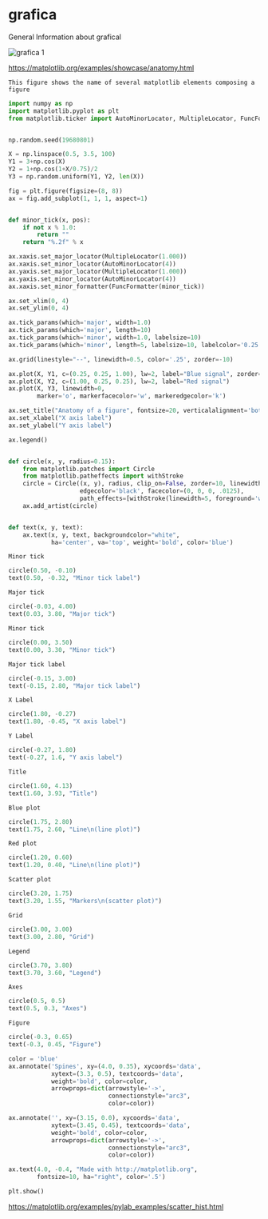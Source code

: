 # grafica
General Information about grafical 


![grafica 1](https://user-images.githubusercontent.com/17385297/51697148-e1561e00-1fe5-11e9-9440-1d97bdaa7de2.PNG)



https://matplotlib.org/examples/showcase/anatomy.html


```
This figure shows the name of several matplotlib elements composing a figure
```

```python
import numpy as np
import matplotlib.pyplot as plt
from matplotlib.ticker import AutoMinorLocator, MultipleLocator, FuncFormatter


np.random.seed(19680801)

X = np.linspace(0.5, 3.5, 100)
Y1 = 3+np.cos(X)
Y2 = 1+np.cos(1+X/0.75)/2
Y3 = np.random.uniform(Y1, Y2, len(X))

fig = plt.figure(figsize=(8, 8))
ax = fig.add_subplot(1, 1, 1, aspect=1)


def minor_tick(x, pos):
    if not x % 1.0:
        return ""
    return "%.2f" % x

ax.xaxis.set_major_locator(MultipleLocator(1.000))
ax.xaxis.set_minor_locator(AutoMinorLocator(4))
ax.yaxis.set_major_locator(MultipleLocator(1.000))
ax.yaxis.set_minor_locator(AutoMinorLocator(4))
ax.xaxis.set_minor_formatter(FuncFormatter(minor_tick))

ax.set_xlim(0, 4)
ax.set_ylim(0, 4)

ax.tick_params(which='major', width=1.0)
ax.tick_params(which='major', length=10)
ax.tick_params(which='minor', width=1.0, labelsize=10)
ax.tick_params(which='minor', length=5, labelsize=10, labelcolor='0.25')

ax.grid(linestyle="--", linewidth=0.5, color='.25', zorder=-10)

ax.plot(X, Y1, c=(0.25, 0.25, 1.00), lw=2, label="Blue signal", zorder=10)
ax.plot(X, Y2, c=(1.00, 0.25, 0.25), lw=2, label="Red signal")
ax.plot(X, Y3, linewidth=0,
        marker='o', markerfacecolor='w', markeredgecolor='k')

ax.set_title("Anatomy of a figure", fontsize=20, verticalalignment='bottom')
ax.set_xlabel("X axis label")
ax.set_ylabel("Y axis label")

ax.legend()


def circle(x, y, radius=0.15):
    from matplotlib.patches import Circle
    from matplotlib.patheffects import withStroke
    circle = Circle((x, y), radius, clip_on=False, zorder=10, linewidth=1,
                    edgecolor='black', facecolor=(0, 0, 0, .0125),
                    path_effects=[withStroke(linewidth=5, foreground='w')])
    ax.add_artist(circle)


def text(x, y, text):
    ax.text(x, y, text, backgroundcolor="white",
            ha='center', va='top', weight='bold', color='blue')
```
```
Minor tick
```
```python
circle(0.50, -0.10)
text(0.50, -0.32, "Minor tick label")
```
```
Major tick
```
```python
circle(-0.03, 4.00)
text(0.03, 3.80, "Major tick")
```
```
Minor tick
```
```python
circle(0.00, 3.50)
text(0.00, 3.30, "Minor tick")
```
```
Major tick label
```
```python
circle(-0.15, 3.00)
text(-0.15, 2.80, "Major tick label")
```
```
X Label
```
```python
circle(1.80, -0.27)
text(1.80, -0.45, "X axis label")
```
```
Y Label
```
```python
circle(-0.27, 1.80)
text(-0.27, 1.6, "Y axis label")
```
```
Title
```
```python
circle(1.60, 4.13)
text(1.60, 3.93, "Title")
```
```
Blue plot
```
```python
circle(1.75, 2.80)
text(1.75, 2.60, "Line\n(line plot)")
```
```
Red plot
```
```python
circle(1.20, 0.60)
text(1.20, 0.40, "Line\n(line plot)")
```
```
Scatter plot
```
```python
circle(3.20, 1.75)
text(3.20, 1.55, "Markers\n(scatter plot)")
```
```
Grid
```
```python
circle(3.00, 3.00)
text(3.00, 2.80, "Grid")
```
```
Legend
```
```python
circle(3.70, 3.80)
text(3.70, 3.60, "Legend")
```
```
Axes
```
```python
circle(0.5, 0.5)
text(0.5, 0.3, "Axes")
```
```
Figure
```
```python
circle(-0.3, 0.65)
text(-0.3, 0.45, "Figure")

color = 'blue'
ax.annotate('Spines', xy=(4.0, 0.35), xycoords='data',
            xytext=(3.3, 0.5), textcoords='data',
            weight='bold', color=color,
            arrowprops=dict(arrowstyle='->',
                            connectionstyle="arc3",
                            color=color))

ax.annotate('', xy=(3.15, 0.0), xycoords='data',
            xytext=(3.45, 0.45), textcoords='data',
            weight='bold', color=color,
            arrowprops=dict(arrowstyle='->',
                            connectionstyle="arc3",
                            color=color))

ax.text(4.0, -0.4, "Made with http://matplotlib.org",
        fontsize=10, ha="right", color='.5')

plt.show()

```




https://matplotlib.org/examples/pylab_examples/scatter_hist.html





